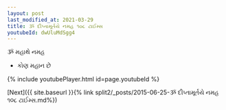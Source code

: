 ```yaml
---
layout: post
last_modified_at: 2021-03-29
title: ૐ દીપ્તામૂર્તયે નમહ ૧૦૮ ટાઈમ્સ
youtubeId: dwUluMdSgg4
---
```

 
 
 ૐ મહાથે નમહ  
 
 -  કોણ મહાન છે 
 
  
 
  
 
 
 
 
 
 


{% include youtubePlayer.html id=page.youtubeId %}
 
[Next]({{ site.baseurl }}{% link  split2/_posts/2015-06-25-ૐ દીપ્તામૂર્તયે નમહ ૧૦૮ ટાઈમ્સ.md%})
 
